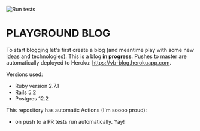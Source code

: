 ![Run tests](https://github.com/olkin/a-blog/workflows/Run%20tests/badge.svg?event=push)

# PLAYGROUND BLOG 

To start blogging let's first create a blog (and meantime play with some new ideas and technologies).
This is a blog **in progress**. Pushes to master are automatically deployed to Heroku: https://vb-blog.herokuapp.com.

Versions used:

* Ruby version 2.7.1
* Rails 5.2
* Postgres 12.2

This repository has automatic Actions (I'm soooo proud):
- on push to a PR tests run automatically. Yay!
